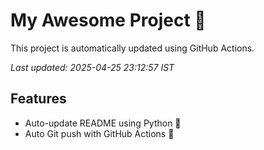 # My Awesome Project 🚀

This project is automatically updated using GitHub Actions.

_Last updated: 2025-04-25 23:12:57 IST_

## Features
- Auto-update README using Python 🐍
- Auto Git push with GitHub Actions 🤖
